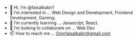 - 👋 Hi, I’m @faisalkabir1
- 👀 I’m interested in ... Web Design and Development, Frontend Development, Gaming.
- 🌱 I’m currently learning ... Javascript, React.
- 💞️ I’m looking to collaborate on ... Web Dev
- 📫 How to reach me ... Onlyfaisalkabir@gmail.com

<!---
faisalkabir1/faisalkabir1 is a ✨ special ✨ repository because its `README.md` (this file) appears on your GitHub profile.
You can click the Preview link to take a look at your changes.
--->
